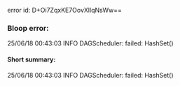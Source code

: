 error id: D+Oi7ZqxKE7OovXllqNsWw==
### Bloop error:

25/06/18 00:43:03 INFO DAGScheduler: failed: HashSet()
#### Short summary: 

25/06/18 00:43:03 INFO DAGScheduler: failed: HashSet()